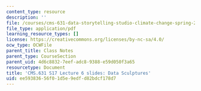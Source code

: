 ```yaml
---
content_type: resource
description: ''
file: /courses/cms-631-data-storytelling-studio-climate-change-spring-2017/ee59383656f01d5e9edfd82bdcf178d7_MITCMS_631s17_lec6_sculpt.pdf
file_type: application/pdf
learning_resource_types: []
license: https://creativecommons.org/licenses/by-nc-sa/4.0/
ocw_type: OCWFile
parent_title: Class Notes
parent_type: CourseSection
parent_uid: 4d6c8832-7eef-adc8-9388-e59d050f3a65
resourcetype: Document
title: 'CMS.631 S17 Lecture 6 slides: Data Sculptures'
uid: ee593836-56f0-1d5e-9edf-d82bdcf178d7
---
```

